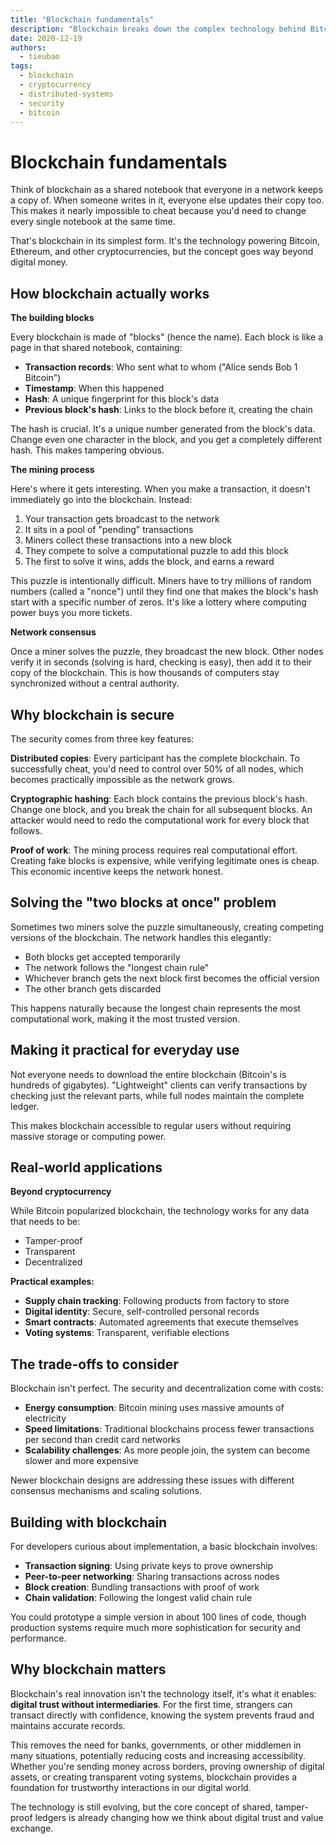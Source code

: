 ```yaml
---
title: "Blockchain fundamentals"
description: "Blockchain breaks down the complex technology behind Bitcoin and other cryptocurrencies into simple terms anyone can understand. Learn how distributed ledgers work, why they're secure, and what makes them revolutionary for digital trust."
date: 2020-12-19
authors:
  - tieubao
tags: 
  - blockchain
  - cryptocurrency
  - distributed-systems
  - security
  - bitcoin
---
```


# Blockchain fundamentals

Think of blockchain as a shared notebook that everyone in a network keeps a copy of. When someone writes in it, everyone else updates their copy too. This makes it nearly impossible to cheat because you'd need to change every single notebook at the same time.

That's blockchain in its simplest form. It's the technology powering Bitcoin, Ethereum, and other cryptocurrencies, but the concept goes way beyond digital money.

## How blockchain actually works

**The building blocks**

Every blockchain is made of "blocks" (hence the name). Each block is like a page in that shared notebook, containing:

- **Transaction records**: Who sent what to whom ("Alice sends Bob 1 Bitcoin")
- **Timestamp**: When this happened
- **Hash**: A unique fingerprint for this block's data
- **Previous block's hash**: Links to the block before it, creating the chain

The hash is crucial. It's a unique number generated from the block's data. Change even one character in the block, and you get a completely different hash. This makes tampering obvious.

**The mining process**

Here's where it gets interesting. When you make a transaction, it doesn't immediately go into the blockchain. Instead:

1. Your transaction gets broadcast to the network
2. It sits in a pool of "pending" transactions
3. Miners collect these transactions into a new block
4. They compete to solve a computational puzzle to add this block
5. The first to solve it wins, adds the block, and earns a reward

This puzzle is intentionally difficult. Miners have to try millions of random numbers (called a "nonce") until they find one that makes the block's hash start with a specific number of zeros. It's like a lottery where computing power buys you more tickets.

**Network consensus**

Once a miner solves the puzzle, they broadcast the new block. Other nodes verify it in seconds (solving is hard, checking is easy), then add it to their copy of the blockchain. This is how thousands of computers stay synchronized without a central authority.

## Why blockchain is secure

The security comes from three key features:

**Distributed copies**: Every participant has the complete blockchain. To successfully cheat, you'd need to control over 50% of all nodes, which becomes practically impossible as the network grows.

**Cryptographic hashing**: Each block contains the previous block's hash. Change one block, and you break the chain for all subsequent blocks. An attacker would need to redo the computational work for every block that follows.

**Proof of work**: The mining process requires real computational effort. Creating fake blocks is expensive, while verifying legitimate ones is cheap. This economic incentive keeps the network honest.

## Solving the "two blocks at once" problem

Sometimes two miners solve the puzzle simultaneously, creating competing versions of the blockchain. The network handles this elegantly:

- Both blocks get accepted temporarily
- The network follows the "longest chain rule"
- Whichever branch gets the next block first becomes the official version
- The other branch gets discarded

This happens naturally because the longest chain represents the most computational work, making it the most trusted version.

## Making it practical for everyday use

Not everyone needs to download the entire blockchain (Bitcoin's is hundreds of gigabytes). "Lightweight" clients can verify transactions by checking just the relevant parts, while full nodes maintain the complete ledger.

This makes blockchain accessible to regular users without requiring massive storage or computing power.

## Real-world applications

**Beyond cryptocurrency**

While Bitcoin popularized blockchain, the technology works for any data that needs to be:

- Tamper-proof
- Transparent
- Decentralized

**Practical examples:**

- **Supply chain tracking**: Following products from factory to store
- **Digital identity**: Secure, self-controlled personal records  
- **Smart contracts**: Automated agreements that execute themselves
- **Voting systems**: Transparent, verifiable elections

## The trade-offs to consider

Blockchain isn't perfect. The security and decentralization come with costs:

- **Energy consumption**: Bitcoin mining uses massive amounts of electricity
- **Speed limitations**: Traditional blockchains process fewer transactions per second than credit card networks
- **Scalability challenges**: As more people join, the system can become slower and more expensive

Newer blockchain designs are addressing these issues with different consensus mechanisms and scaling solutions.

## Building with blockchain

For developers curious about implementation, a basic blockchain involves:

- **Transaction signing**: Using private keys to prove ownership
- **Peer-to-peer networking**: Sharing transactions across nodes
- **Block creation**: Bundling transactions with proof of work
- **Chain validation**: Following the longest valid chain rule

You could prototype a simple version in about 100 lines of code, though production systems require much more sophistication for security and performance.

## Why blockchain matters

Blockchain's real innovation isn't the technology itself, it's what it enables: **digital trust without intermediaries**. For the first time, strangers can transact directly with confidence, knowing the system prevents fraud and maintains accurate records.

This removes the need for banks, governments, or other middlemen in many situations, potentially reducing costs and increasing accessibility. Whether you're sending money across borders, proving ownership of digital assets, or creating transparent voting systems, blockchain provides a foundation for trustworthy interactions in our digital world.

The technology is still evolving, but the core concept of shared, tamper-proof ledgers is already changing how we think about digital trust and value exchange.
